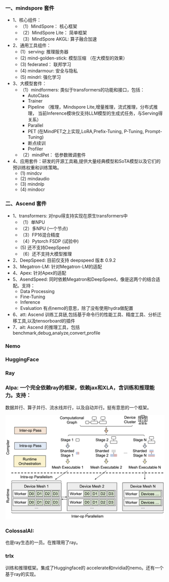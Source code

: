 ### 一、mindspore 套件
- 1、核心组件：
  - （1）MindSpore： 核心框架
  - （2）MindSpore Lite： 简单框架
  - （3）MindSpore AKGL: 算子融合加速
- 2、通用工具组件：
  - (1）serving:  推理服务器 
  - (2) mind-golden-stick: 模型压缩 （在大模型的效果）
  - (3) federated： 联邦学习
  - (4) mindarmour: 安全与隐私 
  - (5) mindrl: 强化学习
- 3、大模型套件：
  - （1）mindformers: 类似于transformers的功能和接口，包括：
    - AutoClass
    - Trainer
    - Pipeline （推理，Mindspore Lite,增量推理，流式推理，分布式推理，
        当前Inference模块仅支持LLM模型的生成式任务，与Serving得关系）
    - Parallel
    - PET (在MindPET之上实现,LoRA,Prefix-Tuning, P-Tuning, Prompt-Tuning)
    - 断点续训
    - Profiler
  - （2）mindPet： 低参数微调套件
- 4、应用套件：研发的开源工具箱,提供大量经典模型和SoTA模型以及它们的预训练权重和训练策略。 
  - (1) mindcv
  - (2) mindaudio
  - (3) mindnlp
  - (4) mindocr

### 二、Ascend 套件  
- 1、transformers: 对npu得支持实现在原生transformers中
  - （1）单NPU
  - （2）多NPU (一个节点)
  - （3）FP16混合精度
  - （4）Pytorch FSDP (试验中)
  -  (5) 还不支持DeepSpeed
  - （6）还不支持大模型推理
- 2、DeepSpeed: 目前仅支持 deepspeed 版本 0.9.2
- 3、Megatron-LM: 针对Megatron-LM的适配
- 4、Apex: 针对Apex的适配
- 5、AsendSpeed: 同时依赖Megatron和DeepSpeed，像是这两个的结合适配。支持：  
  - Data Processing
  - Fine-Tuning
  - Inference
  - Evaluation
  有点nemo的意思，除了没有使用hydra做配置
- 6、att: Ascend 训练工具链,包括基于命令行的性能工具、精度工具、分析迁移工具,以及tensorboard的插件
- 7、ait: Ascend 的推理工具，包括benchmark,debug,analyze,convert,profile

### Nemo 


### HuggingFace 


### Ray

### Alpa: 一个完全依赖ray的框架，依赖jax和XLA，含训练和推理能力。支持：
   数据并行、算子并行、流水线并行，以及自动并行。挺有意思的一个框架。

![img.png](img.png)

### ColossalAI: 
  也是ray生态的一员。在推理用了ray。


### trlx
  训练和推理框架。集成了Huggingface的 accelerate和nvidia的nemo。还有一个基于ray的实现。